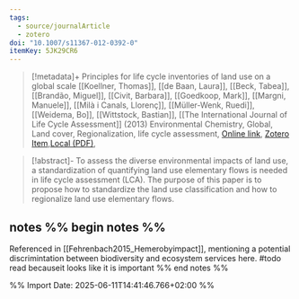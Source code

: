 ```yaml
---
tags:
  - source/journalArticle
  - zotero
doi: "10.1007/s11367-012-0392-0"
itemKey: 5JK29CR6
---
```

>[!metadata]+
> Principles for life cycle inventories of land use on a global scale
> [[Koellner, Thomas]], [[de Baan, Laura]], [[Beck, Tabea]], [[Brandão, Miguel]], [[Civit, Barbara]], [[Goedkoop, Mark]], [[Margni, Manuele]], [[Milà i Canals, Llorenç]], [[Müller-Wenk, Ruedi]], [[Weidema, Bo]], [[Wittstock, Bastian]], 
> [[The International Journal of Life Cycle Assessment]] (2013)
> Environmental Chemistry, Global, Land cover, Regionalization, life cycle assessment, 
> [Online link](https://doi.org/10.1007/s11367-012-0392-0), [Zotero Item](zotero://select/library/items/5JK29CR6),[Local (PDF)](file://C:/Users/aburg/Documents/references/zotero/storage/YBK9UG62/Koellner2013_Principleslifea.pdf), 


>[!abstract]-
>To assess the diverse environmental impacts of land use, a standardization of quantifying land use elementary flows is needed in life cycle assessment (LCA). The purpose of this paper is to propose how to standardize the land use classification and how to regionalize land use elementary flows.

## notes %% begin notes %%
Referenced in [[Fehrenbach2015_Hemerobyimpact]], mentioning a potential discrimintation between biodiversity and ecosystem services here.
#todo read becauseit looks like it is important
%% end notes %%

%% Import Date: 2025-06-11T14:41:46.766+02:00 %%
